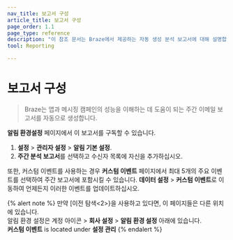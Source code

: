 ```yaml
---
nav_title: 보고서 구성
article_title: 보고서 구성
page_order: 1.1
page_type: reference
description: "이 참조 문서는 Braze에서 제공하는 자동 생성 분석 보고서에 대해 설명합니다."
tool: Reporting

---
```


# 보고서 구성

> Braze는 앱과 메시징 캠페인의 성능을 이해하는 데 도움이 되는 주간 이메일 보고서를 자동으로 생성합니다. 

**알림 환경설정** 페이지에서 이 보고서를 구독할 수 있습니다. 

1. **설정** > **관리자 설정** > **알림 기본 설정**. 
2. **주간 분석 보고서**를 선택하고 수신자 목록에 자신을 추가하십시오.

또한, 커스텀 이벤트를 사용하는 경우 **커스텀 이벤트** 페이지에서 최대 5개의 주요 이벤트를 선택하여 주간 보고서에 포함시킬 수 있습니다. **데이터 설정** > **커스텀 이벤트**로 이동하여 언제든지 이러한 이벤트를 업데이트하십시오.

{% alert note %}
만약 [이전 탐색<2>}을 사용하고 있다면, 이 페이지들은 다른 위치에 있습니다. <br>알림 환경 설정은 계정 아이콘 > **회사 설정** > **알림 환경 설정** 아래에 있습니다.<br>**커스텀 이벤트** is located under **설정 관리**
{% endalert %}
